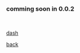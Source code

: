 <h3>comming soon in 0.0.2</h3><br>
<p><a href="https://badgeminer2dev.github.io/dungon-crawler-game/commingsoon/0.0.2/dash">dash</a></p>
<a href="https://badgeminer2dev.github.io/dungon-crawler-game/commingsoon">back</a>
